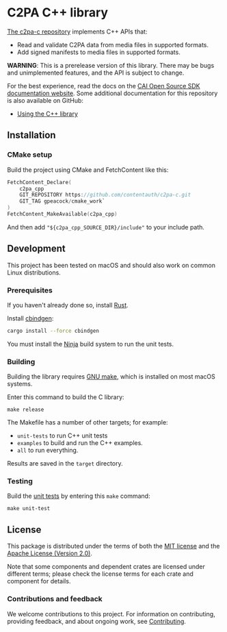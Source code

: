 # C2PA C++ library

[The c2pa-c repository](https://github.com/contentauth/c2pa-c) implements C++ APIs that:
- Read and validate C2PA data from media files in supported formats.
- Add signed manifests to media files in supported formats.

**WARNING**: This is a prerelease version of this library.  There may be bugs and unimplemented features, and the API is subject to change.

<div style={{display: 'none'}}>

For the best experience, read the docs on the [CAI Open Source SDK documentation website](https://opensource.contentauthenticity.org/docs/c2pa-node/).  Some additional documentation for this repository is also available on GitHub:
- [Using the C++ library](docs/usage.md)

</div>

## Installation

### CMake setup
Build the project using CMake and FetchContent like this:

```c
FetchContent_Declare(
    c2pa_cpp
    GIT_REPOSITORY https://github.com/contentauth/c2pa-c.git
    GIT_TAG gpeacock/cmake_work`
)
FetchContent_MakeAvailable(c2pa_cpp)
```

And then add `"${c2pa_cpp_SOURCE_DIR}/include"` to your include path.

## Development

This project has been tested on macOS and should also work on common Linux distributions.

### Prerequisites

If you haven't already done so, install [Rust](https://www.rust-lang.org/tools/install).

Install [cbindgen](https://github.com/mozilla/cbindgen/blob/master/docs.md):

```sh
cargo install --force cbindgen
```

You must install the [Ninja](https://github.com/ninja-build/ninja/wiki/Pre-built-Ninja-packages) build system to run the unit tests. 

### Building 

Building the library requires [GNU make](https://www.gnu.org/software/make/), which is installed on most macOS systems.

Enter this command to build the C library: 

```
make release
```

The Makefile has a number of other targets; for example:
- `unit-tests` to run C++ unit tests
- `examples` to build and run the C++ examples.
- `all` to run everything.

Results are saved in the `target` directory.

### Testing

Build the [unit tests](https://github.com/contentauth/c2pa-c/tree/main/tests) by entering this `make` command:

```
make unit-test
```

## License

This package is distributed under the terms of both the [MIT license](https://github.com/contentauth/c2pa-c/blob/main/LICENSE-MIT) and the [Apache License (Version 2.0)](https://github.com/contentauth/c2pa-c/blob/main/LICENSE-APACHE).

Note that some components and dependent crates are licensed under different terms; please check the license terms for each crate and component for details.

### Contributions and feedback

We welcome contributions to this project.  For information on contributing, providing feedback, and about ongoing work, see [Contributing](https://github.com/contentauth/c2pa-c/blob/main/CONTRIBUTING.md).


